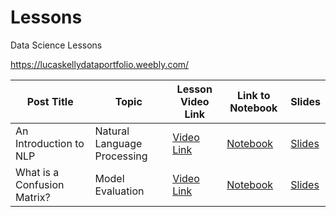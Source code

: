 # Lessons

Data Science Lessons

https://lucaskellydataportfolio.weebly.com/
 

| **Post Title** | **Topic** | **Lesson Video Link** | **Link to Notebook** | **Slides**
| ---------- | ----------- | --------------- | ---------------------------- | ---------- |
| An Introduction to NLP          | Natural Language Processing           | [Video Link](https://www.youtube.com/watch?v=u7cQt1AETSQ&t=4s) | [Notebook](https://github.com/lucaskelly49/Lessons/blob/master/IntrotoNLP/Workbook_Lesson.ipynb) | [Slides](https://github.com/lucaskelly49/Lessons/blob/master/IntrotoNLP/ExploringTextDataAnintroductiontoNLP.pdf)
| What is a Confusion Matrix?          | Model Evaluation           | [Video Link]() | [Notebook](https://github.com/lucaskelly49/Lessons/blob/master/ConfusionMatrix/ConfusionMatrixLesson.ipynb) | [Slides]()

